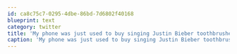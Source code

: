 ```yaml
---
id: ca8c75c7-0295-4dbe-86bd-7d6802f40168
blueprint: text
category: twitter
title: 'My phone was just used to buy singing Justin Bieber toothbrushes. Technology is amazing'
caption: 'My phone was just used to buy singing Justin Bieber toothbrushes. Technology is amazing'
---
```

